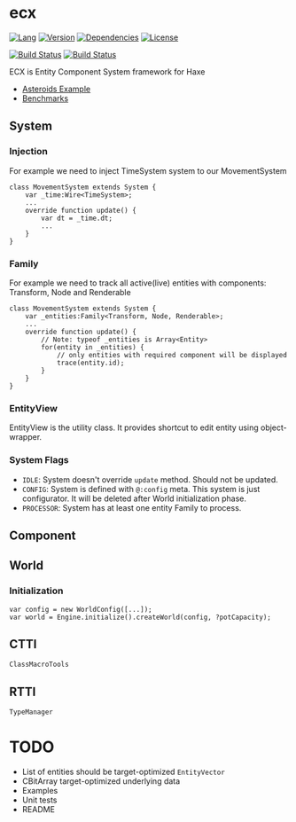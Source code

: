 # ecx

[![Lang](https://img.shields.io/badge/language-haxe-orange.svg)](http://haxe.org)
[![Version](https://img.shields.io/badge/version-v0.0.5-green.svg)](https://github.com/eliasku/ecx)
[![Dependencies](https://img.shields.io/badge/dependencies-none-green.svg)](https://github.com/eliasku/ecx/blob/master/haxelib.json)
[![License](https://img.shields.io/badge/license-MIT-blue.svg)](http://opensource.org/licenses/MIT)

[![Build Status](https://travis-ci.org/eliasku/ecx.svg?branch=master)](https://travis-ci.org/eliasku/ecx)
[![Build Status](https://ci.appveyor.com/api/projects/status/t0ql3d9hjp5f72jt?svg=true)](https://ci.appveyor.com/project/eliasku/ecx)

ECX is Entity Component System framework for Haxe

- [Asteroids Example](https://github.com/eliasku/ecx-richardlord-asteroids)
- [Benchmarks](https://github.com/eliasku/ecx-benchmarks)

## System

### Injection

For example we need to inject TimeSystem system to our MovementSystem
```
class MovementSystem extends System {
    var _time:Wire<TimeSystem>;
    ...
    override function update() {
        var dt = _time.dt;
        ...
    }
}
```

### Family

For example we need to track all active(live) entities with components: Transform, Node and Renderable
```
class MovementSystem extends System {
    var _entities:Family<Transform, Node, Renderable>;
    ...
    override function update() {
        // Note: typeof _entities is Array<Entity>
        for(entity in _entities) {
            // only entities with required component will be displayed
            trace(entity.id);
        }
    }
}
```

### EntityView

EntityView is the utility class. It provides shortcut to edit entity using object-wrapper.

### System Flags

* `IDLE`: System doesn't override `update` method. Should not be updated.
* `CONFIG`: System is defined with `@:config` meta. This system is just configurator. It will be deleted after World initialization phase.
* `PROCESSOR`: System has at least one entity Family to process.

## Component

## World

### Initialization

```
var config = new WorldConfig([...]);
var world = Engine.initialize().createWorld(config, ?potCapacity);
```

## CTTI
`ClassMacroTools`

## RTTI
`TypeManager`

# TODO
* List of entities should be target-optimized `EntityVector`
* CBitArray target-optimized underlying data
* Examples
* Unit tests
* README
